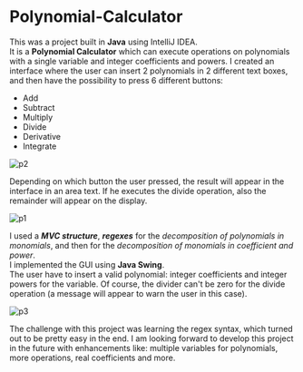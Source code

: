 # Polynomial-Calculator

This was a project built in **Java** using IntelliJ IDEA.   
It is a **Polynomial Calculator** which can execute operations on polynomials with a single variable and integer coefficients and powers. I created an interface where the user can insert 2 polynomials in 2 different text boxes, and then have the possibility to press 6 different buttons:    
- Add
- Subtract
- Multiply
- Divide
- Derivative
- Integrate   

![p2](https://user-images.githubusercontent.com/101935675/224381154-26739184-deb7-4359-aa47-f53a647e2b3f.png)

Depending on which button the user pressed, the result will appear in the interface in an area text. If he executes the divide operation, also the remainder will appear on the display.   

![p1](https://user-images.githubusercontent.com/101935675/224381137-3964a30b-6429-4000-bf6d-7bf62a69c111.png)

I used a ***MVC structure***, ***regexes*** for the *decomposition of polynomials in monomials*, and then for the *decomposition of monomials in coefficient and power*.   
I implemented the GUI using **Java Swing**.   
The user have to insert a valid polynomial: integer coefficients and integer powers for the variable. Of course, the divider can't be zero for the divide operation (a message will appear to warn the user in this case).    

![p3](https://user-images.githubusercontent.com/101935675/224387452-26e7f6a0-926b-4662-8e85-bf84d9b60dfb.png)


The challenge with this project was learning the regex syntax, which turned out to be pretty easy in the end.
I am looking forward to develop this project in the future with enhancements like: multiple variables for polynomials, more operations, real coefficients and more.

